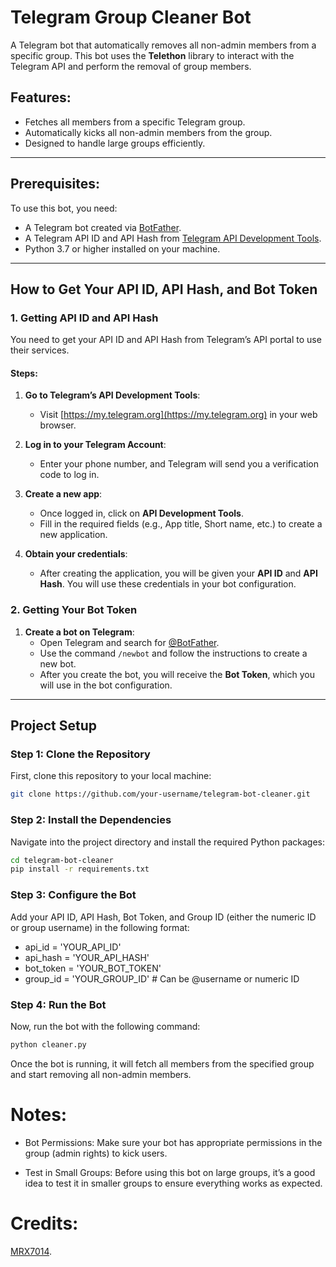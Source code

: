 # Telegram Group Cleaner Bot

A Telegram bot that automatically removes all non-admin members from a specific group. This bot uses the **Telethon** library to interact with the Telegram API and perform the removal of group members.

## Features:
- Fetches all members from a specific Telegram group.
- Automatically kicks all non-admin members from the group.
- Designed to handle large groups efficiently.

---

## Prerequisites:
To use this bot, you need:
- A Telegram bot created via [BotFather](https://t.me/BotFather).
- A Telegram API ID and API Hash from [Telegram API Development Tools](https://my.telegram.org).
- Python 3.7 or higher installed on your machine.

---

## How to Get Your API ID, API Hash, and Bot Token

### 1. Getting API ID and API Hash
You need to get your API ID and API Hash from Telegram’s API portal to use their services.

#### Steps:
1. **Go to Telegram’s API Development Tools**:
   - Visit [https://my.telegram.org](https://my.telegram.org) in your web browser.
   
2. **Log in to your Telegram Account**:
   - Enter your phone number, and Telegram will send you a verification code to log in.

3. **Create a new app**:
   - Once logged in, click on **API Development Tools**.
   - Fill in the required fields (e.g., App title, Short name, etc.) to create a new application.
   
4. **Obtain your credentials**:
   - After creating the application, you will be given your **API ID** and **API Hash**. You will use these credentials in your bot configuration.

### 2. Getting Your Bot Token
1. **Create a bot on Telegram**:
   - Open Telegram and search for [@BotFather](https://t.me/BotFather).
   - Use the command `/newbot` and follow the instructions to create a new bot.
   - After you create the bot, you will receive the **Bot Token**, which you will use in the bot configuration.

---

## Project Setup

### Step 1: Clone the Repository
First, clone this repository to your local machine:
```bash
git clone https://github.com/your-username/telegram-bot-cleaner.git
```
### Step 2: Install the Dependencies
Navigate into the project directory and install the required Python packages:
```bash
cd telegram-bot-cleaner
pip install -r requirements.txt
```
### Step 3: Configure the Bot
Add your API ID, API Hash, Bot Token, and Group ID (either the numeric ID or group username) in the following format:
- api_id = 'YOUR_API_ID'
- api_hash = 'YOUR_API_HASH'
- bot_token = 'YOUR_BOT_TOKEN'
- group_id = 'YOUR_GROUP_ID'  # Can be @username or numeric ID

### Step 4: Run the Bot
Now, run the bot with the following command:
```bash
python cleaner.py
```
Once the bot is running, it will fetch all members from the specified group and start removing all non-admin members.

# Notes:

- Bot Permissions: Make sure your bot has appropriate permissions in the group (admin rights) to kick users.

- Test in Small Groups: Before using this bot on large groups, it’s a good idea to test it in smaller groups to ensure everything works as expected.

# Credits:
[MRX7014](https://github.com/BotFather).
